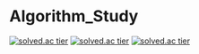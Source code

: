 # Algorithm_Study

[![solved.ac tier](http://mazassumnida.wtf/api/generate_badge?boj={dongar97})](https://solved.ac/{dongar97})
[![solved.ac tier](http://mazassumnida.wtf/api/v2/generate_badge?boj={dongar97})](https://solved.ac/{dongar97})
[![solved.ac tier](http://mazassumnida.wtf/api/mini/generate_badge?boj={dongar97})](https://solved.ac/{dongar97})

